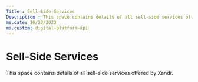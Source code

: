 ```yaml
---
Title : Sell-Side Services
Description : This space contains details of all sell-side services offered by
ms.date: 10/28/2023
ms.custom: digital-platform-api
---
```



# Sell-Side Services



This space contains details of all sell-side services offered by
Xandr.




